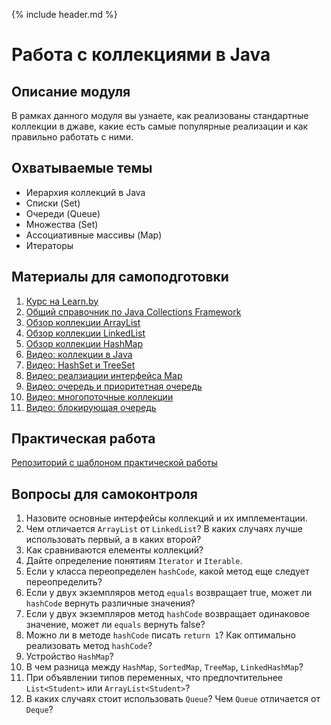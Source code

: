 {% include header.md %}

Работа с коллекциями в Java
====================

Описание модуля
---------------------
В рамках данного модуля вы узнаете, как реализованы стандартные коллекции в джаве, какие есть самые популярные 
реализации и как правильно работать с ними.

Охватываемые темы
---------------------
+ Иерархия коллекций в Java
+ Списки (Set)
+ Очереди (Queue)
+ Множества (Set)
+ Ассоциативные массивы (Map)
+ Итераторы

Материалы для самоподготовки
---------------------
1. [Курс на Learn.by](https://learn.by/courses/course-v1:EPAM+JColl+ext1/about)
1. [Общий справочник по Java Collections Framework](https://habrahabr.ru/post/237043/)
1. [Обзор коллекции ArrayList](http://habrahabr.ru/post/128269/)
1. [Обзор коллекции LinkedList](http://habrahabr.ru/post/127864/)
1. [Обзор коллекции HashMap](http://habrahabr.ru/post/128017/)
1. [Видео: коллекции в Java](https://www.youtube.com/watch?v=7gws2decf2g)
1. [Видео: HashSet и TreeSet](https://www.youtube.com/watch?v=-S_huEuNJiU)
1. [Видео: реалзиации интерфейса Map](https://www.youtube.com/watch?v=5Iu4ZUcrJ0g)
1. [Видео: очередь и приоритетная очередь](https://www.youtube.com/watch?v=5_f5foEXiYY)
1. [Видео: многопоточные коллекции](https://www.youtube.com/watch?v=-yQeYo32Lt4)
1. [Видео: блокирующая очередь](https://www.youtube.com/watch?v=nUYOGkh9XqE)

Практическая работа
---------------------
[Репозиторий с шаблоном практической работы](https://github.com/JAVA-ONLINE-EDUCATION-COURSE/java-collections-template)

Вопросы для самоконтроля
---------------------
1. Назовите основные интерфейсы коллекций и их имплементации.
1. Чем отличается `ArrayList` от `LinkedList`? В каких случаях лучше использовать первый, а в каких второй?
1. Как сравниваются елементы коллекций?
1. Дайте определение понятиям `Iterator` и `Iterable`.
1. Если у класса переопределен `hashCode`, какой метод еще следует переопределить?
1. Если у двух экземпляров метод `equals` возвращает true, может ли `hashCode` вернуть различные значения?
1. Если у двух экземпляров метод `hashCode` возвращает одинаковое значение, может ли `equals` вернуть false?
1. Можно ли в методе `hashCode` писать `return 1`? Как оптимально реализовать метод `hashCode`?
1. Устройство `HashMap`?
1. В чем разница между `HashMap`, `SortedMap`, `TreeMap`, `LinkedHashMap`?
1. При объявлении типов переменных, что предпочтительнее `List<Student>` или `ArrayList<Student>`?
1. В каких случаях стоит использовать `Queue`? Чем `Queue` отличается от `Deque`?


